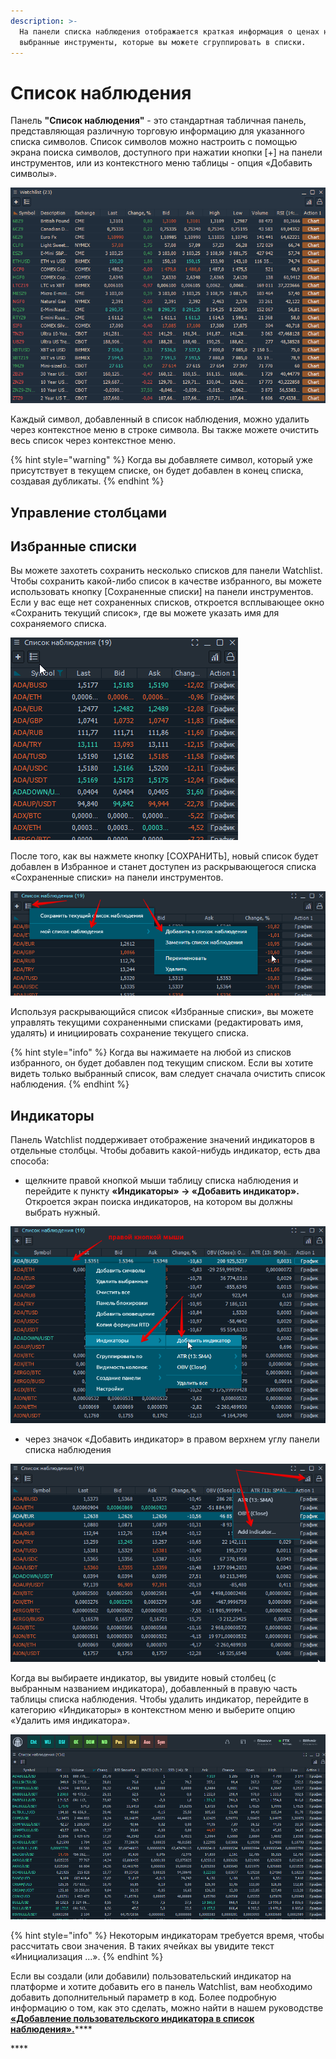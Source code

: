 ```yaml
---
description: >-
  На панели списка наблюдения отображается краткая информация о ценах на
  выбранные инструменты, которые вы можете сгруппировать в списки.
---
```


# Список наблюдения

Панель **"Список наблюдения"** - это стандартная табличная панель, представляющая различную торговую информацию для указанного списка символов. Список символов можно настроить с помощью экрана поиска символов, доступного при нажатии кнопки \[+\] на панели инструментов, или из контекстного меню таблицы - опция «Добавить символы».

![&#x421;&#x43B;&#x435;&#x434;&#x438;&#x442;&#x435; &#x437;&#x430; &#x438;&#x43D;&#x444;&#x43E;&#x440;&#x43C;&#x430;&#x446;&#x438;&#x435;&#x439; &#x43E; &#x43D;&#x435;&#x43E;&#x431;&#x445;&#x43E;&#x434;&#x438;&#x43C;&#x43E;&#x43C; &#x441;&#x438;&#x43C;&#x432;&#x43E;&#x43B;&#x435; &#x441; &#x43F;&#x43E;&#x43C;&#x43E;&#x449;&#x44C;&#x44E; &#x43F;&#x430;&#x43D;&#x435;&#x43B;&#x438; &#x441;&#x43F;&#x438;&#x441;&#x43A;&#x430; &#x43D;&#x430;&#x431;&#x43B;&#x44E;&#x434;&#x435;&#x43D;&#x438;&#x44F;](../.gitbook/assets/watchlist-general-view.gif)

Каждый символ, добавленный в список наблюдения, можно удалить через контекстное меню в строке символа. Вы также можете очистить весь список через контекстное меню.

{% hint style="warning" %}
Когда вы добавляете символ, который уже присутствует в текущем списке, он будет добавлен в конец списка, создавая дубликаты.
{% endhint %}

## Управление столбцами

## Избранные списки

Вы можете захотеть сохранить несколько списков для панели Watchlist. Чтобы сохранить какой-либо список в качестве избранного, вы можете использовать кнопку \[Сохраненные списки\] на панели инструментов. Если у вас еще нет сохраненных списков, откроется всплывающее окно «Сохранить текущий список», где вы можете указать имя для сохраняемого списка.

![](../.gitbook/assets/spisok-svoi-.gif)

После того, как вы нажмете кнопку \[СОХРАНИТЬ\], новый список будет добавлен в Избранное и станет доступен из раскрывающегося списка «Сохраненные списки» на панели инструментов.

![](../.gitbook/assets/spisok-nablyudeniya-sokhranennyi.png)

Используя раскрывающийся список «Избранные списки», вы можете управлять текущими сохраненными списками \(редактировать имя, удалять\) и инициировать сохранение текущего списка.

{% hint style="info" %}
Когда вы нажимаете на любой из списков избранного, он будет добавлен под текущим списком. Если вы хотите видеть только выбранный список, вам следует сначала очистить список наблюдения.
{% endhint %}

## Индикаторы

Панель Watchlist поддерживает отображение значений индикаторов в отдельные столбцы. Чтобы добавить какой-нибудь индикатор, есть два способа:

* щелкните правой кнопкой мыши таблицу списка наблюдения и перейдите к пункту **«Индикаторы» -&gt; «Добавить индикатор».** Откроется экран поиска индикаторов, на котором вы должны выбрать нужный.

![](../.gitbook/assets/dobavit-indikator-v-vochlist.png)

* через значок «Добавить индикатор» в правом верхнем углу панели списка наблюдения

![](../.gitbook/assets/dobavit-indikator-quantower.png)

Когда вы выбираете индикатор, вы увидите новый столбец \(с выбранным названием индикатора\), добавленный в правую часть таблицы списка наблюдения. Чтобы удалить индикатор, перейдите в категорию «Индикаторы» в контекстном меню и выберите опцию «Удалить имя индикатора».

![](../.gitbook/assets/spisok-nablyudeniya-skriner-gif%20%281%29.gif)

{% hint style="info" %}
Некоторым индикаторам требуется время, чтобы рассчитать свои значения. В таких ячейках вы увидите текст «Инициализация ...».
{% endhint %}

Если вы создали \(или добавили\) пользовательский индикатор на платформе и хотите добавить его в панель Watchlist, вам необходимо добавить дополнительный параметр в код. Более подробную информацию о том, как это сделать, можно найти в нашем руководстве [**«Добавление пользовательского индикатора в список наблюдения».**](https://app.gitbook.com/@quantower/s/quantower-ru/~/drafts/-MbgdCPmH-O1LnB4lpnw/quantower-algo/custom-indicator-to-watchlist)\*\*\*\*

\*\*\*\*

